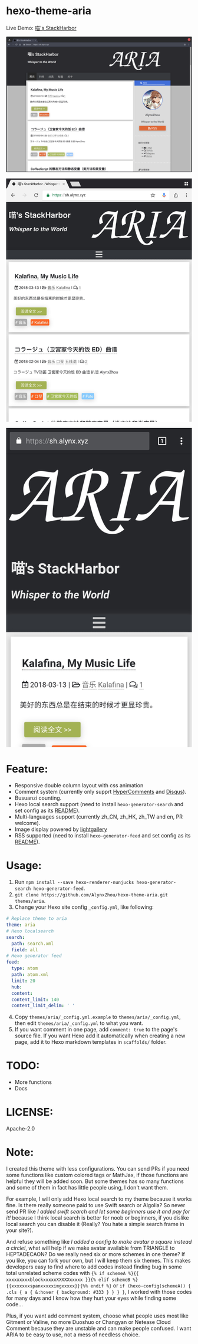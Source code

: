 hexo-theme-aria
===============

Live Demo: [喵's StackHarbor](https://sh.alynx.xyz/)

![ARIA Screenshot](ARIA_Demo_Screenshot.png)

![ARIA Screenshot Tablet](ARIA_Demo_Screenshot_Tablet.png)

![ARIA Screenshot Phone](ARIA_Demo_Screenshot_Phone.png)

# Feature:

  - Responsive double column layout with css animation
  - Comment system (currently only supprt [HyperComments](https://www.hypercomments.com/) and [Disqus](https://disqus.com/)).
  - Busuanzi counting.
  - Hexo local search support (need to install `hexo-generator-search` and set config as its [README](https://github.com/PaicHyperionDev/hexo-generator-search)).
  - Multi-languages support (currently zh_CN, zh_HK, zh_TW and en, PR welcome).
  - Image display powered by [lightgallery](https://sachinchoolur.github.io/lightgallery.js/)
  - RSS supported (need to install `hexo-generator-feed` and set config as its [README](https://github.com/hexojs/hexo-generator-feed)).

# Usage:

  1. Run `npm install --save hexo-renderer-nunjucks hexo-generator-search hexo-generator-feed`.
  2. `git clone https://github.com/AlynxZhou/hexo-theme-aria.git themes/aria`.
  3. Change your Hexo site config `_config.yml`, like following:

  ```yaml
  # Replace theme to aria
  theme: aria
  # Hexo localsearch
  search:
    path: search.xml
    field: all
  # Hexo generator feed
  feed:
    type: atom
    path: atom.xml
    limit: 20
    hub:
    content:
    content_limit: 140
    content_limit_delim: ' '
  ```

  4. Copy `themes/aria/_config.yml.example` to `themes/aria/_config.yml`, then edit `themes/aria/_config.yml` to what you want.
  5. If you want comment in one page, add `comment: true` to the page's source file. If you want Hexo add it automatically when creating a new page, add it to Hexo markdown templates in `scaffolds/` folder.

# TODO:

  - More functions
  - Docs

# LICENSE:

  Apache-2.0

# Note:

  I created this theme with less configurations. You can send PRs if you need some functions like custom colored tags or MathJax, if those functions are helpful they will be added soon. But some themes has so many functions and some of them in fact has little people using, I don't want them.

  For example, I will only add Hexo local search to my theme because it works fine. Is there really someone paid to use Swift search or Algolia? So never send PR like *I added swift search and let some beginners use it and pay for it!* because I think local search is better for noob or beginners, if you dislike local search you can disable it (Really? You hate a simple search frame in your site?).

  And refuse something like *I added a config to make avatar a square instead a circle!*, what will help if we make avatar available from TRIANGLE to HEPTADECAON? Do we really need six or more schemes in one theme? If you like, you can fork your own, but I will keep them six themes. This makes developers easy to find where to add codes instead finding bug in some total unrelated scheme codes with `{% if schemeA %}{{ xxxxxxxxxblockxxxxxXXXXXxxxxx }}{% elif schemeB %}{{xxxxxxxspanxxxxximgxxxxx}}{%% endif %}` or `if (hexo-config(schemeA)) { .cls { a { &:hover { background: #333 } } } }`, I worked with those codes for many days and I know how they hurt your eyes while finding some code...

  Plus, if you want add comment system, choose what people uses most like Gitment or Valine, no more Duoshuo or Changyan or Netease Cloud Comment because they are unstable and can make people confused. I want ARIA to be easy to use, not a mess of needless choice.

